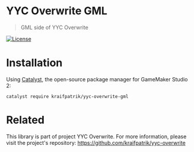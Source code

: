 # YYC Overwrite GML
> GML side of YYC Overwrite

[![License](https://img.shields.io/github/license/kraifpatrik/yyc-overwrite-gml)](LICENSE)

# Installation
Using [Catalyst](https://github.com/GameMakerHub/Catalyst), the open-source package manager for GameMaker Studio 2:

```
catalyst require kraifpatrik/yyc-overwrite-gml
```

# Related
This library is part of project YYC Overwrite. For more information, please visit the project's repository: https://github.com/kraifpatrik/yyc-overwrite
